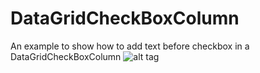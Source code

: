# DataGridCheckBoxColumn
An example to show how to add text before checkbox in a DataGridCheckBoxColumn
![alt tag](https://cloud.githubusercontent.com/assets/758268/15885513/50b6b874-2d75-11e6-90e0-3072a35a79ff.PNG)
